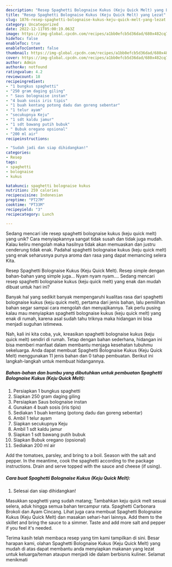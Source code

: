 ```yaml
---
description: "Resep Spaghetti Bolognaise Kukus (Keju Quick Melt) yang Lezat"
title: "Resep Spaghetti Bolognaise Kukus (Keju Quick Melt) yang Lezat"
slug: 1876-resep-spaghetti-bolognaise-kukus-keju-quick-melt-yang-lezat
category: Uncategorized
date: 2022-12-11T05:00:19.063Z
image: https://img-global.cpcdn.com/recipes/a1bb0efcb5d36dad/680x482cq70/spaghetti-bolognaise-kukus-keju-quick-melt-foto-resep-utama.jpg
hideToc: false
enableToc: true
enableTocContent: false
thumbnail: https://img-global.cpcdn.com/recipes/a1bb0efcb5d36dad/680x482cq70/spaghetti-bolognaise-kukus-keju-quick-melt-foto-resep-utama.jpg
cover: https://img-global.cpcdn.com/recipes/a1bb0efcb5d36dad/680x482cq70/spaghetti-bolognaise-kukus-keju-quick-melt-foto-resep-utama.jpg
author: Admin
authorAv: notfound
ratingvalue: 4.2
reviewcount: 18
recipeingredient:
- "1 bungkus spaghetti"
- "250 gram daging giling"
- " Saus bolognaise instan"
- "4 buah sosis iris tipis"
- "1 buah kentang potong dadu dan goreng sebentar"
- "1 telur ayam"
- "secukupnya Keju"
- "1 sdt kaldu jamur"
- "1 sdt bawang putih bubuk"
- " Bubuk oregano opsional"
- "200 ml air"
recipeinstructions:

- "Sudah jadi dan siap dihidangkan!"
categories:
- Resep
tags:
- spaghetti
- bolognaise
- kukus

katakunci: spaghetti bolognaise kukus 
nutrition: 259 calories
recipecuisine: Indonesian
preptime: "PT27M"
cooktime: "PT33M"
recipeyield: "3"
recipecategory: Lunch

---
```





Sedang mencari ide resep spaghetti bolognaise kukus (keju quick melt) yang unik? Cara menyiapkannya sangat tidak susah dan tidak juga mudah. Kalau keliru mengolah maka hasilnya tidak akan memuaskan dan justru cenderung tidak enak. Padahal spaghetti bolognaise kukus (keju quick melt) yang enak seharusnya punya aroma dan rasa yang dapat memancing selera Kita.





Resep Spaghetti Bolognaise Kukus (Keju Quick Melt). Resep simple dengan bahan-bahan yang simple juga… Nyam nyam nyam…. Sedang mencari resep spaghetti bolognaise kukus (keju quick melt) yang enak dan mudah dibuat untuk hari ini?

Banyak hal yang sedikit banyak mempengaruhi kualitas rasa dari spaghetti bolognaise kukus (keju quick melt), pertama dari jenis bahan, lalu pemilihan bahan segar sampai cara mengolah dan menyajikannya. Tak perlu pusing kalau mau menyiapkan spaghetti bolognaise kukus (keju quick melt) yang enak di rumah, karena asal sudah tahu triknya maka hidangan ini bisa menjadi suguhan istimewa.






Nah, kali ini kita coba, yuk, kreasikan spaghetti bolognaise kukus (keju quick melt) sendiri di rumah. Tetap dengan bahan sederhana, hidangan ini bisa memberi manfaat dalam membantu menjaga kesehatan tubuhmu sekeluarga. Anda dapat membuat Spaghetti Bolognaise Kukus (Keju Quick Melt) menggunakan 11 jenis bahan dan 0 tahap pembuatan. Berikut ini langkah-langkah untuk membuat hidangannya.

<!--inarticleads1-->

##### Bahan-bahan dan bumbu yang dibutuhkan untuk pembuatan Spaghetti Bolognaise Kukus (Keju Quick Melt):

1. Persiapkan 1 bungkus spaghetti
1. Siapkan 250 gram daging giling
1. Persiapkan  Saus bolognaise instan
1. Gunakan 4 buah sosis (iris tipis)
1. Sediakan 1 buah kentang (potong dadu dan goreng sebentar)
1. Ambil 1 telur ayam
1. Siapkan secukupnya Keju
1. Ambil 1 sdt kaldu jamur
1. Siapkan 1 sdt bawang putih bubuk
1. Siapkan  Bubuk oregano (opsional)
1. Sediakan 200 ml air


Add the tomatoes, parsley, and bring to a boil. Season with the salt and pepper. In the meantime, cook the spaghetti according to the package instructions. Drain and serve topped with the sauce and cheese (if using). 

<!--inarticleads2-->

##### Cara buat Spaghetti Bolognaise Kukus (Keju Quick Melt):


1. Selesai dan siap dihidangkan!

Masukkan spaghetti yang sudah matang; Tambahkan keju quick melt sesuai selera, aduk hingga semua bahan tercampur rata. Spaghetti Carbonara Brokoli dan Ayam Cincang. Lihat juga cara membuat Spaghetti Bolognaise Kukus (Keju Quick Melt) dan masakan sehari-hari lainnya. Add them to the skillet and bring the sauce to a simmer. Taste and add more salt and pepper if you feel it&#39;s needed. 

Terima kasih telah membaca resep yang tim kami tampilkan di sini. Besar harapan kami, olahan Spaghetti Bolognaise Kukus (Keju Quick Melt) yang mudah di atas dapat membantu anda menyiapkan makanan yang lezat untuk keluarga/teman ataupun menjadi ide dalam berbisnis kuliner. Selamat menikmati
